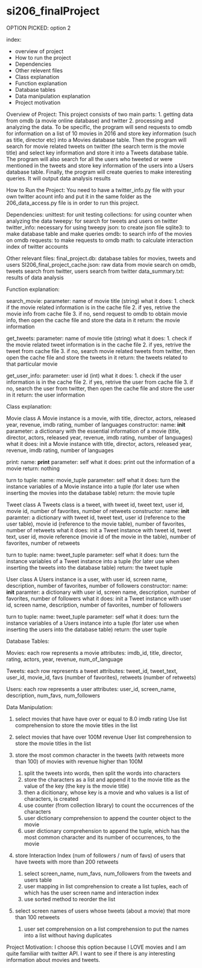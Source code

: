 # si206_finalProject

OPTION PICKED: option 2

index:
- overview of project
- How to run the project
- Dependencies
- Other relevent files
- Class explanation
- Function explanation
- Database tables
- Data manipulation explanation
- Project motivation





Overview of Project:
This project consists of two main parts: 1. getting data from omdb (a movie online database) and twitter  2. processing and analyzing the data. To be specific, the program will send requests to omdb for information on a list of 10 movies in 2016 and store key information (such as title, director etc) into a Movies database table. Then the program will search for movie related tweets on twitter (the search term is the movie title) and select key information and store it into a Tweets database table. The program will also search for all the users who tweeted or were mentioned in the tweets and store key information of the users into a Users database table. Finally, the program will create queries to make interesting queries. It will output data analysis results





How to Run the Project:
You need to have a twitter_info.py file with your own twitter acount info and put it in the same folder as the 206_data_access.py file is in order to run this project.





Dependencies:
unittest: for unit testing
collections: for using counter when analyzing the data
tweepy: for search for tweets and users on twitter
twitter_info: necessary for using tweepy
json: to create json file
sqlite3: to make database table and make queries
omdb: to search info of the movies on omdb
requests: to make requests to omdb
math: to calculate interaction index of twitter accounts





Other relevant files:
final_project.db: database tables for movies, tweets and users
SI206_final_project_cache.json: raw data from movie search on omdb, tweets search from twitter, users search from twitter
data_summary.txt: results of data analysis




Function explanation:

search_movie:
parameter: name of movie title (string)
what it does: 
	1. check if the movie related information is in the cache file
	2. if yes, retrive the movie info from cache file
	3. if no, send request to omdb to obtain movie info, then open the cache file and store the data in it
return: the movie information 

get_tweets:
parameter: name of movie title (string)
what it does: 
	1. check if the movie related tweet information is in the cache file
	2. if yes, retrive the tweet from cache file
	3. if no, search movie related tweets from twitter, then open the cache file and store the tweets in it
return: the tweets related to that particular movie

get_user_info:
parameter: user id (int)
what it does: 
	1. check if the user information is in the cache file
	2. if yes, retrive the user from cache file
	3. if no, search the user from twitter, then open the cache file and store the user in it
return: the user information










Class explanation:

Movie class
A Movie instance is a movie, with title, director, actors, released year, revenue, imdb rating, number of languages
constructor:
name: __init__
parameter: a dictionary with the essential information of a movie (title, director, actors, released year, revenue, imdb rating, number of languages)
what it does: init a Movie instance with title, director, actors, released year, revenue, imdb rating, number of languages

print:
name: __print__
parameter: self
what it does: print out the information of a movie
return: nothing

turn to tuple:
name: movie_tuple
parameter: self
what it does: turn the instance variables of a Movie instance into a tuple (for later use when inserting the movies into the database table)
return: the movie tuple



Tweet class
A Tweets class is a tweet, with tweet id, tweet text, user id, movie id, number of favorites, number of retweets
constructor:
name: __init__
paramter: a dictionary with tweet id, tweet text, user id (reference to the user table), movie id (reference to the movie table), number of favorites, number of retweets
what it does: init a Tweet instance with tweet id, tweet text, user id, movie reference (movie id of the movie in the table), number of favorites, number of retweets

turn to tuple:
name: tweet_tuple
parameter: self
what it does: turn the instance variables of a Tweet instance into a tuple (for later use when inserting the tweets into the database table)
return: the tweet tuple



User class
A Users instance is a user, with user id, screen name, description, number of favorites, number of followers
constructor:
name: __init__
paramter: a dictionary with user id, screen name, description, number of favorites, number of followers
what it does: init a Tweet instance with user id, screen name, description, number of favorites, number of followers

turn to tuple:
name: tweet_tuple
parameter: self
what it does: turn the instance variables of a Users instance into a tuple (for later use when inserting the users into the database table)
return: the user tuple








Database Tables:

Movies:
each row represents a movie
attributes: imdb_id, title, director, rating, actors, year, revenue, num_of_language

Tweets:
each row represents a tweet
attributes: tweet_id, tweet_text, user_id, movie_id, favs (number of favorites), retweets (number of retweets)

Users:
each row represents a user
attributes: user_id, screen_name, description, num_favs, num_followers








Data Manipulation:

1. select movies that have have over or equal to 8.0 imdb rating
Use list comprehension to store the movie titles in the list

2. select movies that have over 100M revenue
User list comprehension to store the movie titles in the list

3. store the most common character in the tweets (with retweets more than 100) of movies with revenue higher than 100M
	1. split the tweets into words, then split the words into characters
	2. store the characters as a list and append it to the movie title as the value of the key (the key is the movie title)
	3. then a dicitionary, whose key is a movie and who values is a list of characters, is created
	4. use counter (from collection library) to count the occurrences of the characters
	5. user dictionary comprehension to append the counter object to the movie
	6. user dictionary comprehension to append the tuple, which has the most common character and its number of occurrences, to the movie

4. store Interaction Index (num of followers / num of favs) of users that have tweets with more than 200 retweets
	1. select screen_name, num_favs, num_followers from the tweets and users table
	2. user mapping in list comprehension to create a list tuples, each of which has the user screen name and interaction index
	3. use sorted method to reorder the list

5. select screen names of users whose tweets (about a movie) that more than 100 retweets
	1. user set comprehension on a list comprehension to put the names into a list without having duplicates





Project Motivation:
I choose this option because I LOVE movies and I am quite familiar with twitter API.  I want to see if there is any interesting information about movies and tweets.





